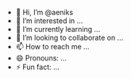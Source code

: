 - 👋 Hi, I’m @aeniks
- 👀 I’m interested in ...
- 🌱 I’m currently learning ...
- 💞️ I’m looking to collaborate on ...
- 📫 How to reach me ...
- 😄 Pronouns: ...
- ⚡ Fun fact: ...

<!---
aeniks/aeniks is a ✨ special ✨ repository because its `README.md` (this file) appears on your GitHub profile.
You can click the Preview link to take a look at your changes.
--->
